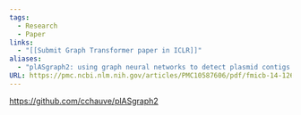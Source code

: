 ```yaml
---
tags:
  - Research
  - Paper
links:
  - "[[Submit Graph Transformer paper in ICLR]]"
aliases:
  - "plASgraph2: using graph neural networks to detect plasmid contigs from an assembly graph"
URL: https://pmc.ncbi.nlm.nih.gov/articles/PMC10587606/pdf/fmicb-14-1267695.pdf
---
```

https://github.com/cchauve/plASgraph2